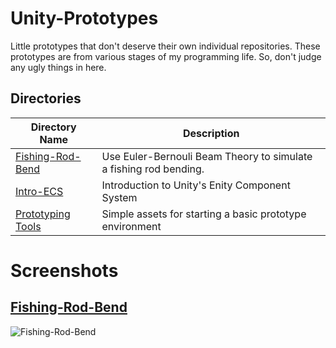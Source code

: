 # Unity-Prototypes
Little prototypes that don't deserve their own individual repositories. These prototypes are from various stages of my programming life. So, don't judge any ugly things in here.

## Directories
| **Directory Name**  | **Description** | 
| ------------------- | --------------- | 
| [Fishing-Rod-Bend](https://github.com/barrettotte/Unity-Prototypes/tree/master/Fishing-Rod-Bend) | Use Euler-Bernouli Beam Theory to simulate a fishing rod bending. |
| [Intro-ECS](https://github.com/barrettotte/Unity-Prototypes/tree/master/Intro-ECS) | Introduction to Unity's Enity Component System |
| [Prototyping Tools](https://github.com/barrettotte/Unity-Prototypes/tree/master/Prototyping%20Tools) | Simple assets for starting a basic prototype environment |


# Screenshots


## [Fishing-Rod-Bend](https://github.com/barrettotte/Unity-Prototypes/tree/master/Fishing-Rod-Bend)
![Fishing-Rod-Bend](https://github.com/barrettotte/Unity-Prototypes/blob/master/Fishing-Rod-Bend/FishingRodBend-Screenshot-01.PNG)
